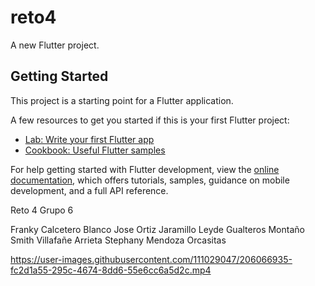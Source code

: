 # reto4

A new Flutter project.

## Getting Started

This project is a starting point for a Flutter application.

A few resources to get you started if this is your first Flutter project:

- [Lab: Write your first Flutter app](https://docs.flutter.dev/get-started/codelab)
- [Cookbook: Useful Flutter samples](https://docs.flutter.dev/cookbook)

For help getting started with Flutter development, view the
[online documentation](https://docs.flutter.dev/), which offers tutorials,
samples, guidance on mobile development, and a full API reference.


Reto 4 Grupo 6

Franky Calcetero Blanco 
Jose Ortiz Jaramillo 
Leyde Gualteros Montaño 
Smith Villafañe Arrieta 
Stephany Mendoza Orcasitas 




https://user-images.githubusercontent.com/111029047/206066935-fc2d1a55-295c-4674-8dd6-55e6cc6a5d2c.mp4
